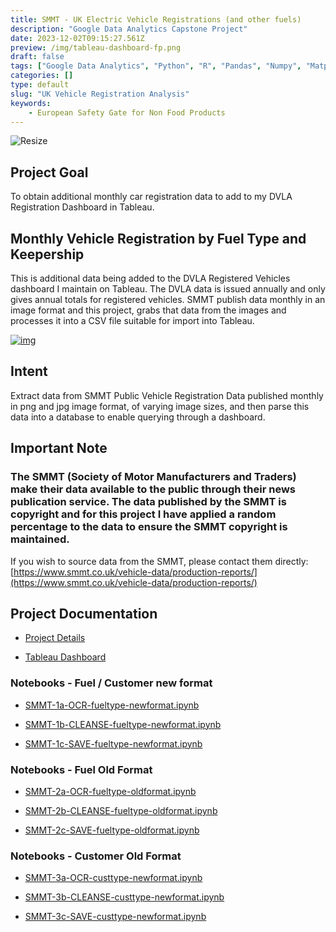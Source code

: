 ```yaml
---
title: SMMT - UK Electric Vehicle Registrations (and other fuels)
description: "Google Data Analytics Capstone Project"
date: 2023-12-02T09:15:27.561Z
preview: /img/tableau-dashboard-fp.png
draft: false
tags: ["Google Data Analytics", "Python", "R", "Pandas", "Numpy", "Matplotlib"]
categories: []
type: default
slug: "UK Vehicle Registration Analysis"
keywords:
    - European Safety Gate for Non Food Products
---
```


![Resize](/img/tableau-dashboard-fp.png?height=480)

## Project Goal

To obtain additional monthly car registration data to add to my DVLA Registration Dashboard in Tableau.

## Monthly Vehicle Registration by Fuel Type and Keepership

This is additional data being added to the DVLA Registered Vehicles dashboard I maintain on Tableau. The DVLA data is issued annually and only gives annual totals for registered vehicles. SMMT publish data monthly in an image format and this project, grabs that data from the images and processes it into a CSV file suitable for import into Tableau.

[![img](/img/tableau-dashboard-fp.png)](https://public.tableau.com/app/profile/rod.slater/viz/VehiclesRegisteredforUKdf_VEH0220/FrontPage)

## Intent

Extract data from SMMT Public Vehicle Registration Data published monthly in png and jpg image format, of varying image sizes, and then parse this data into a database to enable querying through a dashboard.

## Important Note

### The SMMT (Society of Motor Manufacturers and Traders) make their data available to the public through their news publication service. The data published by the SMMT is copyright and for this project I have applied a random percentage to the data to ensure the SMMT copyright is maintained.

If you wish to source data from the SMMT, please contact them directly: [https://www.smmt.co.uk/vehicle-data/production-reports/](https://www.smmt.co.uk/vehicle-data/production-reports/)

## Project Documentation

- [Project Details](/smmt_project/docs/SMMT-Project-stage-breakdown.html)

- [Tableau Dashboard](https://public.tableau.com/views/VehiclesRegisteredforUKdf_VEH0220/FrontPage?:language=en-GB&:display_count=n&:origin=viz_share_link)

### Notebooks - Fuel / Customer new format

- [SMMT-1a-OCR-fueltype-newformat.ipynb](/smmt_project/docs/SMMT-1a-OCR-fueltype-newformat.html)

- [SMMT-1b-CLEANSE-fueltype-newformat.ipynb](/smmt_project/docs/SMMT-1b-CLEANSE-fueltype-newformat.html)

- [SMMT-1c-SAVE-fueltype-newformat.ipynb](/smmt_project/docs/SMMT-1c-SAVE-fueltype-newformat.html)

### Notebooks - Fuel Old Format

- [SMMT-2a-OCR-fueltype-oldformat.ipynb](/smmt_project/docs/SMMT-2a-OCR-fueltype-oldformat.html)

- [SMMT-2b-CLEANSE-fueltype-oldformat.ipynb](/smmt_project/docs/SMMT-2b-CLEANSE-fueltype-oldformat.html)

- [SMMT-2c-SAVE-fueltype-oldformat.ipynb](/smmt_project/docs/SMMT-2c-SAVE-fueltype-oldformat.html)

### Notebooks - Customer Old Format

- [SMMT-3a-OCR-custtype-newformat.ipynb](/smmt_project/docs/SMMT-3a-OCR-custtype-newformat.html)

- [SMMT-3b-CLEANSE-custtype-newformat.ipynb](/smmt_project/docs/SMMT-3b-CLEANSE-custtype-newformat.html)

- [SMMT-3c-SAVE-custtype-newformat.ipynb](/smmt_project/docs/SMMT-3c-SAVE-custtype-newformat.html)
